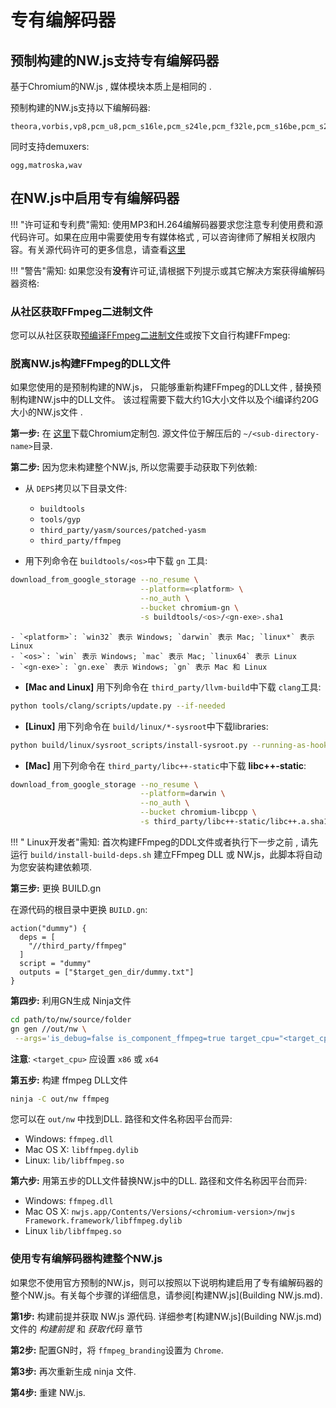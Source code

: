 # 专有编解码器

## 预制构建的NW.js支持专有编解码器

基于Chromium的NW.js , 媒体模块本质上是相同的 .

预制构建的NW.js支持以下编解码器:

```none
theora,vorbis,vp8,pcm_u8,pcm_s16le,pcm_s24le,pcm_f32le,pcm_s16be,pcm_s24be
```

同时支持demuxers:

```none
ogg,matroska,wav
```

## 在NW.js中启用专有编解码器

!!! "许可证和专利费"需知:
    使用MP3和H.264编解码器要求您注意专利使用费和源代码许可。如果在应用中需要使用专有媒体格式 , 可以咨询律师了解相关权限内容。有关源代码许可的更多信息，请查看[这里](https://chromium.googlesource.com/chromium/third_party/ffmpeg.git/+/master/CREDITS.chromium)    

!!! "警告"需知:
    如果您没有**没有**许可证,请根据下列提示或其它解决方案获得编解码器资格:

### 从社区获取FFmpeg二进制文件

您可以从社区获取[预编译FFmpeg二进制文件](https://github.com/iteufel/nwjs-ffmpeg-prebuilt/releases)或按下文自行构建FFmpeg:

### 脱离NW.js构建FFmpeg的DLL文件

如果您使用的是预制构建的NW.js， 只能够重新构建FFmpeg的DLL文件 , 替换预制构建NW.js中的DLL文件。 该过程需要下载大约1G大小文件以及个i编译约20G大小的NW.js文件 . 

 **第一步:** 在 [这里](https://github.com/nwjs/chromium.src/tags)下载Chromium定制包. 源文件位于解压后的 `~/<sub-directory-name>`目录.

 **第二步:** 因为您未构建整个NW.js, 所以您需要手动获取下列依赖:

* 从 `DEPS`拷贝以下目录文件:
    - `buildtools`
    - `tools/gyp`
    - `third_party/yasm/sources/patched-yasm`
    - `third_party/ffmpeg`
    
* 用下列命令在 `buildtools/<os>`中下载 `gn` 工具:
```bash
download_from_google_storage --no_resume \
                             --platform=<platform> \
                             --no_auth \
                             --bucket chromium-gn \
                             -s buildtools/<os>/<gn-exe>.sha1
```
    - `<platform>`: `win32` 表示 Windows; `darwin` 表示 Mac; `linux*` 表示 Linux
    - `<os>`: `win` 表示 Windows; `mac` 表示 Mac; `linux64` 表示 Linux
    - `<gn-exe>`: `gn.exe` 表示 Windows; `gn` 表示 Mac 和 Linux
    
* **[Mac and Linux]** 用下列命令在 `third_party/llvm-build`中下载 `clang`工具:
```bash
python tools/clang/scripts/update.py --if-needed
```

* **[Linux]** 用下列命令在 `build/linux/*-sysroot`中下载libraries:
```bash
python build/linux/sysroot_scripts/install-sysroot.py --running-as-hook
```

* **[Mac]** 用下列命令在 `third_party/libc++-static`中下载 **libc++-static**:
```bash
download_from_google_storage --no_resume \
                             --platform=darwin \
                             --no_auth \
                             --bucket chromium-libcpp \
                             -s third_party/libc++-static/libc++.a.sha1
```

!!! " Linux开发者"需知:
    首次构建FFmpeg的DDL文件或者执行下一步之前 , 请先运行 `build/install-build-deps.sh` 建立FFmpeg DLL 或 NW.js，此脚本将自动为您安装构建依赖项.

 **第三步:**  更换 BUILD.gn

在源代码的根目录中更换 `BUILD.gn`:

```
action("dummy") {
  deps = [
    "//third_party/ffmpeg"
  ]
  script = "dummy"
  outputs = ["$target_gen_dir/dummy.txt"]
}
```

 **第四步:**  利用GN生成 Ninja文件

```bash
cd path/to/nw/source/folder  
gn gen //out/nw \
 --args='is_debug=false is_component_ffmpeg=true target_cpu="<target_cpu>" is_official_build=true ffmpeg_branding="Chrome"'
```

 **注意**: `<target_cpu>` 应设置 `x86` 或 `x64`

 **第五步:** 构建 ffmpeg DLL文件

```bash
ninja -C out/nw ffmpeg
```

您可以在 `out/nw` 中找到DLL. 路径和文件名称因平台而异:

* Windows: `ffmpeg.dll`
* Mac OS X: `libffmpeg.dylib`
* Linux: `lib/libffmpeg.so`

 **第六步:** 用第五步的DLL文件替换NW.js中的DLL. 路径和文件名称因平台而异:

* Windows: `ffmpeg.dll`
* Mac OS X: `nwjs.app/Contents/Versions/<chromium-version>/nwjs Framework.framework/libffmpeg.dylib`
* Linux `lib/libffmpeg.so`

### 使用专有编解码器构建整个NW.js

如果您不使用官方预制的NW.js，则可以按照以下说明构建启用了专有编解码器的整个NW.js。有关每个步骤的详细信息，请参阅[构建NW.js](Building NW.js.md).  

 **第1步:** 构建前提并获取 NW.js 源代码. 详细参考[构建NW.js](Building NW.js.md)文件的 *构建前提* 和 *获取代码* 章节

 **第2步:** 配置GN时，将 `ffmpeg_branding`设置为 `Chrome`.

 **第3步:** 再次重新生成 ninja 文件.

 **第4步:** 重建 NW.js.
